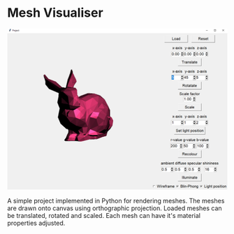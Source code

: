 # Mesh Visualiser

![Screenshot of application](images/screenshot.png)

A simple project implemented in Python for rendering meshes. The meshes are drawn onto canvas using orthographic projection. Loaded meshes can be translated, rotated and scaled. Each mesh can have it's material properties adjusted.  